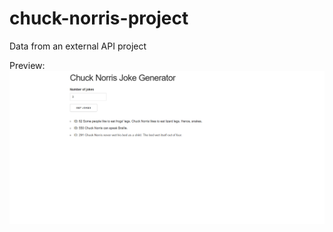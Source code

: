 # chuck-norris-project
Data from an external API project

Preview:
![alt-text](https://github.com/PierreBezuchow/chuck-norris-project/blob/master/img/chuck-norris-screenshot.png)
